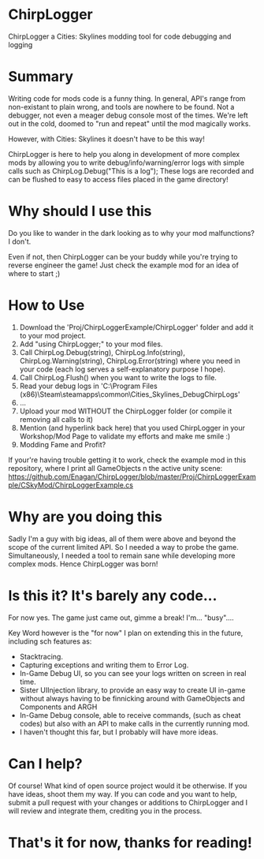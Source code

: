 # ChirpLogger
ChirpLogger a Cities: Skylines modding tool for code debugging and logging

# Summary

Writing code for mods code is a funny thing. 
In general, API's range from non-existant to plain wrong, and tools are nowhere to be found. Not a debugger, not even a meager debug console most of the times. 
We're left out in the cold, doomed to "run and repeat" until the mod magically works.

However, with Cities: Skylines it doesn't have to be this way!

ChirpLogger is here to help you along in development of more complex mods by allowing you to write debug/info/warning/error logs with simple calls such as ChirpLog.Debug("This is a log");
These logs are recorded and can be flushed to easy to access files placed in the game directory!

# Why should I use this
Do you like to wander in the dark looking as to why your mod malfunctions? I don't.

Even if not, then ChirpLogger can be your buddy while you're trying to reverse engineer the game! Just check the example mod for an idea of where to start ;)

# How to Use
1. Download the 'Proj/ChirpLoggerExample/ChirpLogger' folder and add it to your mod project.
2. Add "using ChirpLogger;" to your mod files.
3. Call ChirpLog.Debug(string), ChirpLog.Info(string), ChirpLog.Warning(string), ChirpLog.Error(string) where you need in your code (each log serves a self-explanatory purpose I hope).
4. Call ChirpLog.Flush() when you want to write the logs to file.
5. Read your debug logs in 'C:\Program Files (x86)\Steam\steamapps\common\Cities_Skylines\_DebugChirpLogs'
6. ...
7. Upload your mod WITHOUT the ChirpLogger folder (or compile it removing all calls to it)
7. Mention (and hyperlink back here) that you used ChirpLogger in your Workshop/Mod Page to validate my efforts and make me smile :)
8. Modding Fame and Profit?

If your're having trouble getting it to work, check the example mod in this repository, where I print all GameObjects n the active unity scene:
https://github.com/Enagan/ChirpLogger/blob/master/Proj/ChirpLoggerExample/CSkyMod/ChirpLoggerExample.cs

# Why are you doing this
Sadly I'm a guy with big ideas, all of them were above and beyond the scope of the current limited API. So I needed a way to probe the game. Simultaneously, I needed a tool to remain sane while developing more complex mods. Hence ChirpLogger was born!

# Is this it? It's barely any code...
For now yes. The game just came out, gimme a break! I'm... "busy"....

Key Word however is the "for now"
I plan on extending this in the future, including sch features as:
- Stacktracing.
- Capturing exceptions and writing them to Error Log.
- In-Game Debug UI, so you can see your logs written on screen in real time.
- Sister UIInjection library, to provide an easy way to create UI in-game without always having to be finnicking around with GameObjects and Components and ARGH
- In-Game Debug console, able to receive commands, (such as cheat codes) but also with an API to make calls in the currently running mod.
- I haven't thought this far, but I probably will have more ideas.

# Can I help?
Of course! What kind of open source project would it be otherwise.
If you have ideas, shoot them my way.
If you can code and you want to help, submit a pull request with your changes or additions to ChirpLogger and I will review and integrate them, crediting you in the process.

# That's it for now, thanks for reading!
